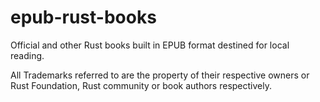 # epub-rust-books

Official and other Rust books built in EPUB format destined for local reading.

All Trademarks referred to are the property of their respective owners or Rust Foundation, Rust community or book authors respectively.

